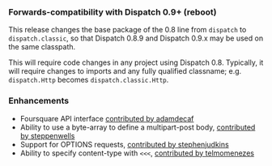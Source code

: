 ### Forwards-compatibility with Dispatch 0.9+ (reboot)

This release changes the base package of the 0.8 line from `dispatch`
to `dispatch.classic`, so that Dispatch 0.8.9 and Dispatch 0.9.x may
be used on the same classpath.

This will require code changes in any project using Dispatch 0.8.
Typically, it will require changes to imports and any fully qualified
classname; e.g. `dispatch.Http` becomes `dispatch.classic.Http`.

### Enhancements

* Foursquare API interface [contributed by adamdecaf][fsq]
* Ability to use a byte-array to define a multipart-post body,
  [contributed by steppenwells][byte]
* Support for OPTIONS requests, [contributed by stephenjudkins][opt]
* Ability to specify content-type with `<<<`,
  [contributed by telmomenezes][typ]

[fsq]: https://github.com/dispatch/dispatch/pull/75
[byte]: https://github.com/dispatch/dispatch/pull/74
[opt]: https://github.com/dispatch/dispatch/pull/73
[typ]: https://github.com/dispatch/dispatch/pull/72
